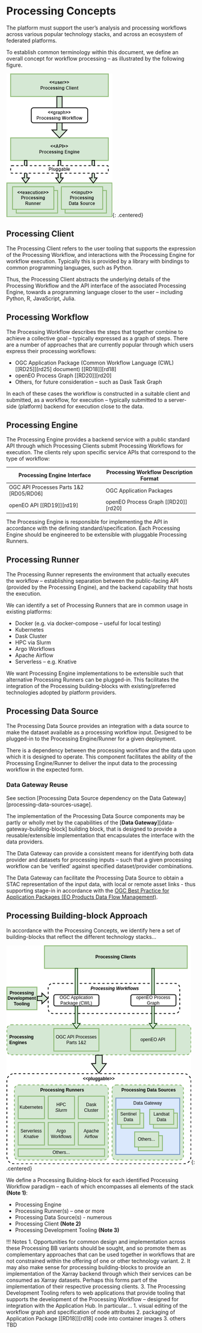 # Processing Concepts

The platform must support the user’s analysis and processing workflows across various popular technology stacks, and across an ecosystem of federated platforms.

To establish common terminology within this document, we define an overall concept for workflow processing – as illustrated by the following figure.

![Processing Concepts](diagrams/processing-concepts.drawio.png){: .centered}

## Processing Client

The Processing Client refers to the user tooling that supports the expression of the Processing Workflow, and interactions with the Processing Engine for workflow execution. Typically this is provided by a library with bindings to common programming languages, such as Python.

Thus, the Processing Client abstracts the underlying details of the Processing Workflow and the API interface of the associated Processing Engine, towards a programming language closer to the user – including Python, R, JavaScript, Julia.

## Processing Workflow

The Processing Workflow describes the steps that together combine to achieve a collective goal – typically expressed as a graph of steps. There are a number of approaches that are currently popular through which users express their processing workflows:

*	OGC Application Package (Common Workflow Language (CWL) [[RD25]][rd25] document) [[RD18]][rd18]
*	openEO Process Graph [[RD20]][rd20]
*	Others, for future consideration – such as Dask Task Graph

In each of these cases the workflow is constructed in a suitable client and submitted, as a workflow, for execution – typically submitted to a server-side (platform) backend for execution close to the data.

## Processing Engine

The Processing Engine provides a backend service with a public standard API through which Processing Clients submit Processing Workflows for execution. The clients rely upon specific service APIs that correspond to the type of workflow:

| Processing Engine Interface | Processing Workflow Description Format |
|---|---|
| OGC API Processes Parts 1&2 [RD05/RD06] | OGC Application Packages |
| openEO API [[RD19]][rd19] | openEO Process Graph [[RD20]][rd20] |


The Processing Engine is responsible for implementing the API in accordance with the defining standard/specification. Each Processing Engine should be engineered to be extensible with pluggable Processing Runners.

## Processing Runner

The Processing Runner represents the environment that actually executes the workflow – establishing separation between the public-facing API (provided by the Processing Engine), and the backend capability that hosts the execution.

We can identify a set of Processing Runners that are in common usage in existing platforms:

*	Docker (e.g. via docker-compose – useful for local testing)
*	Kubernetes
*	Dask Cluster
*	HPC via Slurm
*	Argo Workflows
*	Apache Airflow
*	Serverless – e.g. Knative

We want Processing Engine implementations to be extensible such that alternative Processing Runners can be plugged-in. This facilitates the integration of the Processing building-blocks with existing/preferred technologies adopted by platform providers.

## Processing Data Source

The Processing Data Source provides an integration with a data source to make the dataset available as a processing workflow input. Designed to be plugged-in to the Processing Engine/Runner for a given deployment.

There is a dependency between the processing workflow and the data upon which it is designed to operate. This component facilitates the ability of the Processing Engine/Runner to deliver the input data to the processing workflow in the expected form.

### Data Gateway Reuse

See section [Processing Data Source dependency on the Data Gateway][processing-data-sources-usage].

The implementation of the Processing Data Source components may be partly or wholly met by the capabilities of the [**Data Gateway**][data-gateway-building-block] building block, that is designed to provide a reusable/extensible implementation that encapsulates the interface with the data providers.

The Data Gateway can provide a consistent means for identifying both data provider and datasets for processing inputs – such that a given processing workflow can be ‘verified’ against specified dataset/provider combinations.

The Data Gateway can facilitate the Processing Data Source to obtain a STAC representation of the input data, with local or remote asset links - thus supporting stage-in in accordance with the [OGC Best Practice for Application Packages (EO Products Data Flow Management)](https://docs.ogc.org/bp/20-089r1.html#_eo_products_data_flow_management).

## Processing Building-block Approach

In accordance with the Processing Concepts, we identify here a set of building-blocks that reflect the different technology stacks…

![Processing BBs](diagrams/processing-BB.drawio.png){: .centered}

We define a Processing Building-block for each identified Processing Workflow paradigm – each of which encompasses all elements of the stack **(Note 1)**:

*	Processing Engine
*	Processing Runner(s) – one or more
*	Processing Data Source(s) - numerous
*	Processing Client **(Note 2)**
*	Processing Development Tooling **(Note 3)**

!!! Notes
    1. Opportunities for common design and implementation across these Processing BB variants should be sought, and so promote them as complementary approaches that can be used together in workflows that are not constrained within the offering of one or other technology variant.
    2. It may also make sense for processing building-blocks to provide an implementation of the Xarray backend through which their services can be consumed as Xarray datasets. Perhaps this forms part of the implementation of their respective processing clients.
    3. The Processing Development Tooling refers to web applications that provide tooling that supports the development of the Processing Workflow – designed for integration with the Application Hub. In particular…
        1. visual editing of the workflow graph and specification of node attributes
        2. packaging of Application Package [[RD18]][rd18] code into container images
        3. others TBD
